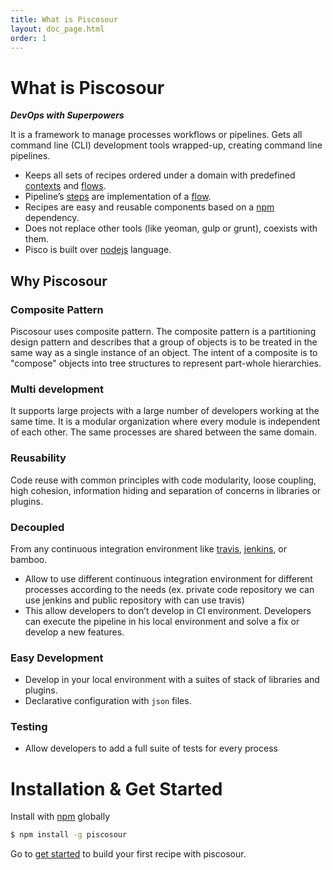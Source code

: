 ```yaml
---
title: What is Piscosour
layout: doc_page.html
order: 1
---
```


# What is Piscosour

***DevOps with Superpowers***

It is a framework to manage processes workflows or pipelines. Gets all command line (CLI) development tools wrapped-up, creating command line pipelines.

- Keeps all sets of recipes ordered under a domain with predefined [contexts](./guides/01-contexts.md) and [flows](./guides/03-flows.md).
- Pipeline’s [steps](./guides/02-steps.md) are implementation of a [flow](./guides/03-flows.md).
- Recipes are easy and reusable components based on a [npm](https://www.npmjs.com) dependency.
- Does not replace other tools (like yeoman, gulp or grunt), coexists with them.
- Pisco is built over [nodejs](https://nodejs.org/) language.

## Why Piscosour

### Composite Pattern

Piscosour uses composite pattern. The composite pattern is a partitioning design pattern and describes that a group of objects is to be treated in the same way as a single instance of an object. The intent of a composite is to "compose" objects into tree structures to represent part-whole hierarchies.

### Multi development

It supports large projects with a large number of developers working at the same time. It is a modular organization where every module is independent of each other. The same processes are shared between the same domain.

### Reusability

Code reuse with common principles with code modularity, loose coupling, high cohesion, information hiding and separation of concerns in libraries or plugins.

### Decoupled

From any continuous integration environment like [travis](https://travis-ci.org), [jenkins](https://jenkins.io), or bamboo.
- Allow to use different continuous integration environment for different processes according to the needs (ex. private code repository we can use jenkins and public repository with can use travis)
- This allow developers to don’t develop in CI environment. Developers can execute the pipeline in his local environment and solve a fix or develop a new features.

### Easy Development

- Develop in your local environment with a suites of stack of libraries and plugins.
- Declarative configuration with `json` files.

### Testing

- Allow developers to add a full suite of tests for every process

# Installation & Get Started

Install with [npm](https://npmjs.org) globally

```bash
$ npm install -g piscosour
```

Go to [get started](get_started.md) to build your first recipe with piscosour.
